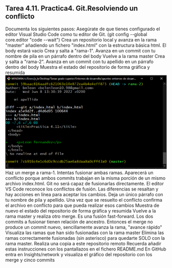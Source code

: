 ## Tarea 4.11. Practica4. Git.Resolviendo un conflicto

Documenta los siguientes pasos:
Asegúrate de que tienes configurado el editor Visual Studio Code como tu editor de Git. (git config --global core.editor "code --wait")
Crea un repositorio local y avanza en la rama "master" añadiendo un fichero "index.html" con la estructura básica html. El body estará vacío
Crea y salta a "rama-1". Avanza en un commit con tu nombre de pila en un párrafo dentro del body
Vuelve a la rama master
Crea y salta a "rama-2". Avanza en un commit con tu apellido en un párrafo dentro del body
Muestra el estado del repositorio de forma gráfica y resumida
![Estado del repositorio en la rama actual](estadodemirepositorio.PNG)
Haz un merge a rama-1. Intentas fusionar ambas ramas. Aparecerá un conflicto porque ambos commits trabajan en la misma porción <body></body> de un mismo archivo index.html. Git no será capaz de fusionarlas directamente. 
El editor VS Code reconoce los conflictos de fusión. Las diferencias se resaltan y hay acciones en línea para aceptar los cambios. Deja un único párrafo con tu nombre de pila y apellido.
Una vez que se resuelto el conflicto confirma el archivo en conflicto para que pueda realizar esos cambios
Muestra de nuevo el estado del repositorio de forma gráfica y resumida
Vuelve a la rama master y realiza otro merge. Es una fusión fast-forward. Los dos commits a fusionar tienen relación de ancestro. Entonces el merge no produce un commit nuevo, sencillamente avanza la rama, "avance rápido"
Visualiza las ramas que han sido fusionadas con la rama master
Elimina las ramas correctamente fusionadas (sin asterisco) para quedarte SOLO con la rama master. 
Realiza una copia a este repositorio remoto
Recuerda añadir estas instrucciones con los pantallazos en el fichero README.md
En GitHub entra en Insights/network y visualiza el gráfico del repositorio con los merge y cinco commits  